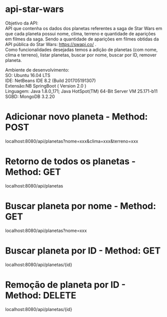 # api-star-wars

Objetivo da API: <br>
	API que contenha os dados dos planetas referentes a saga de Star Wars em que cada planeta possui nome, clima, terreno e quantidade de aparições em filmes da saga. Sendo a quantidade de aparições em filmes obtidas da API pública do Star Wars: https://swapi.co/ . <br>
	Como funcionalidades desejadas temos a adição de planetas (com nome, clima e terreno), listar planetas, buscar por nome, buscar por ID, remover planeta. <br>

Ambiente de desenvolvimento: <br>
	SO: Ubuntu 16.04 LTS <br>
	IDE: NetBeans IDE 8.2 (Build 201705191307) <br>
	Extensão:NB SpringBoot ( Version 2.0 ) <br>
	Linguagem: Java 1.8.0_171; Java HotSpot(TM) 64-Bit Server VM 25.171-b11 <br>
	SGBD: MongoDB 3.2.20  <br>

# Adicionar novo planeta - Method: POST
localhost:8080/api/planetas?nome=xxx&clima=xxx&terreno=xxx  

# Retorno de todos os planetas - Method: GET
localhost:8080/api/planetas  

# Buscar planeta por nome - Method: GET
localhost:8080/api/planetas?nome=xxx 

# Buscar planeta por ID - Method: GET 
localhost:8080/api/planetas/{id} 

# Remoção de planeta por ID - Method: DELETE 
localhost:8080/api/planetas/{id} 



